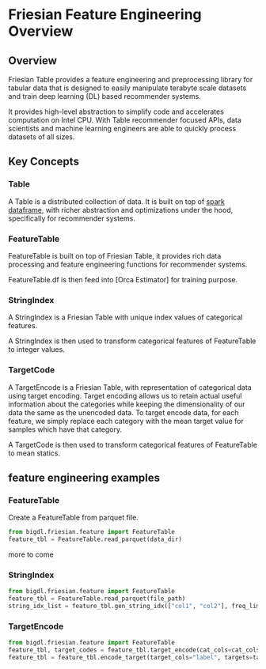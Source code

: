 # Friesian Feature Engineering Overview

## **Overview**
Friesian Table provides a feature engineering and preprocessing library for tabular data that is designed to easily manipulate terabyte scale datasets and train deep learning (DL) based recommender systems.

It provides high-level abstraction to simplify code and accelerates computation on Intel CPU. With Table recommender focused APIs, data scientists and machine learning engineers are able to quickly process datasets of all sizes.

## **Key Concepts**

### **Table**
A Table is a distributed collection of data. It is built on top of [spark dataframe](https://spark.apache.org/docs/latest/sql-programming-guide.html#datasets-and-dataframes), with richer abstraction and optimizations under the hood, specifically for recommender systems.

### **FeatureTable**
FeatureTable is built on top of Friesian Table, it provides rich data processing and feature engineering functions for recommender systems.

FeatureTable.df is then feed into [Orca Estimator] for training purpose.

### **StringIndex**
A StringIndex is a Friesian Table with unique index values of categorical features.

A StringIndex is then used to transform categorical features of FeatureTable to integer values. 

### **TargetCode**
A TargetEncode is a Friesian Table, with representation of categorical data using target encoding. 
Target encoding allows us to retain actual useful information about the categories while keeping the dimensionality of our data the same as the unencoded data. To target encode data, for each feature, we simply replace each category with the mean target value for samples which have that category.

A TargetCode is then used to transform categorical features of FeatureTable to mean statics.
## **feature engineering examples**

### **FeatureTable**
Create a FeatureTable from parquet file.
```python
from bigdl.friesian.feature import FeatureTable
feature_tbl = FeatureTable.read_parquet(data_dir)
```
more to come
### **StringIndex**
```python
from bigdl.friesian.feature import FeatureTable
feature_tbl = FeatureTable.read_parquet(file_path)
string_idx_list = feature_tbl.gen_string_idx(["col1", "col2"], freq_limit=None)
```
### **TargetEncode**
```python
from bigdl.friesian.feature import FeatureTable
feature_tbl, target_codes = feature_tbl.target_encode(cat_cols=cat_cols, target_cols=["label"])
feature_tbl = feature_tbl.encode_target(target_cols="label", targets=target_codes)\
```
